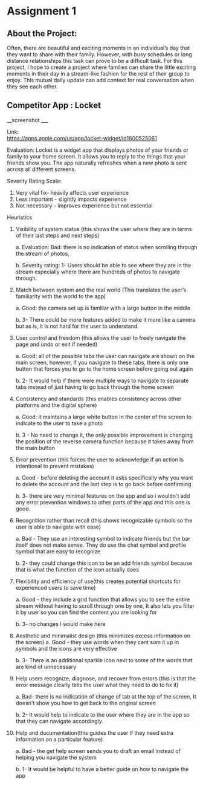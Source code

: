 # Assignment 1 

## About the Project: 
 Often, there are beautiful and exciting moments in an individual’s day that they want to share with their family. However, with busy schedules or long distance relationships this task can prove to be a difficult task. For this project, I hope to create a project where families can share the little exciting moments in their day in a stream-like fashion for the rest of their group to enjoy. This mutual daily update can add context for real conversation when they see each other. 

## Competitor App : Locket 

__screenshot ___

Link:  
https://apps.apple.com/us/app/locket-widget/id1600525061

Evaluation: 
Locket is a widget app that displays photos of your friends or family to your home screen. It allows you to reply to the things that your friends show you. The app naturally refreshes when a new photo is sent across all different screens. 

Severity Rating Scale: 
1. Very vital fix- heavily affects user experience 
2. Less important - slightly impacts experience 
3. Not necessary - improves experience but not essential

Heuristics

1. Visibility of system status (this shows the user where they are in terms of their last steps and next steps)
   
     a. Evaluation: Bad: there is no indication of status when scrolling through the stream of photos, 
     
     b. Severity rating: 1- Users should be able to see where they are in the stream especially where there are hundreds of photos to navigate  through.
     


2. Match between system and the real world (This translates the user’s familiarity with the world to the app) 

     a. Good: the camera set up is familiar with a large button in the middle 
     
     b. 3- There could be more features added to make it more like a camera but as is, it is not hard for the user to understand. 
     
     
     
3. User control and freedom (this allows the user to freely navigate the page and undo or exit if needed)

     a. Good: all of the possible tabs the user can navigate are shown on the main screen, however, if you navigate to these tabs, there is only one button that forces you to go to the home screen before going out again
     
     b. 2- It would help if there were multiple ways to navigate to separate tabs instead of just having to go back through the home screen 
     
     

4. Consistency and standards (this enables consistency across other platforms and the digital sphere)

     a. Good: it maintains a large white button in the center of the screen to indicate to the user to take a photo 
     
     b. 3 - No need to change it, the only possible improvement is changing the position of the reverse camera function because it takes away from the main button
     
     
     
5. Error prevention (this forces the user to acknowledge if an action is intentional to prevent mistakes)

     a. Good - before deleting the account it asks specifically why you want to delete the account and the last step is to go back before confirming 
     
     b. 3- there are very minimal features on the app and so i wouldn't add any error prevention windows to other parts of the app and this one is good. 
     
     
     
6. Recognition rather than recall (this shows recognizable symbols so the user is able to navigate with ease)

      a. Bad - They use an interesting symbol to indicate friends but the bar itself does not make sense. They do use the chat symbol and profile symbol that are easy to recognize
     
      b. 2- they could change this icon to be an add friends symbol because that is what the function of the icon actually does 
      
      

7. Flexibility and efficiency of use(this creates potential shortcuts for experienced users to save time) 
     
      a. Good - they include a grid function that allows you to see the entire stream without having to scroll through one by one, It also lets you filter it by user so you can find the content you are looking for 
      
      b. 3- no changes I would make here
      
8. Aesthetic and minimalist design (this minimizes excess information on the screen) 
      a. Good - they use words when they cant sum it up in symbols and the icons are very effective 
       
      b. 3- There is an additional sparkle icon next to some of the words that are kind of unnecessary  
       
       
       
9. Help users recognize, diagnose, and recover from errors (this is that the error message clearly tells the user what they need to do to fix it) 
        
      a. Bad- there is no indication of change of tab at the top of the screen, It doesn't show you how to get back to the original screen
        
      b. 2- It would help to indicate to the user where they are in the app so that they can navigate accordingly.
        
        
10. Help and documentation(this guides the user if they need extra information on a particular feature) 

      a. Bad - the get help screen sends you to draft an email instead of helping you navigate the system 
        
      b. 1- It would be helpful to have a better guide on how to navigate the app 
        
    
